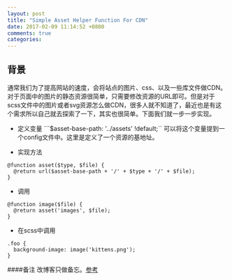```yaml
---
layout: post
title: "Simple Asset Helper Function For CDN"
date: 2017-02-09 11:14:52 +0800
comments: true
categories: 
---
```

## 背景
通常我们为了提高网站的速度，会将站点的图片、css、以及一些库文件做CDN。对于页面中的图片的静态资源很简单，只需要修改资源的URL即可。但是对于scss文件中的图片或者svg资源怎么做CDN，很多人就不知道了，最近也是有这个需求所以自己就去探索了一下，其实也很简单。下面我们就一步一步实现。

* 定义变量
```$asset-base-path: '../assets' !default;``
可以将这个变量提到一个config文件中。这里是定义了一个资源的基地址。

* 实现方法
```
@function asset($type, $file) {
  @return url($asset-base-path + '/' + $type + '/' + $file);
}
```

* 调用
```
@function image($file) {
  @return asset('images', $file);
}
```

* 在scss中调用
```
.foo {
  background-image: image('kittens.png');
}
```

####备注
改博客只做备忘。[参考](https://css-tricks.com/snippets/sass/simple-asset-helper-functions/)


